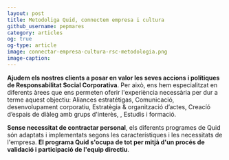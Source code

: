 ```yaml
---
layout: post
title: Metodoliga Quid, connectem empresa i cultura
github_username: pepmares
category: articles 
og: true
og-type: article
image: connectar-empresa-cultura-rsc-metodologia.png
image-caption: 
---
```


**Ajudem els nostres clients a posar en valor les seves accions i polítiques de Responsabilitat Social Corporativa**. Per això, ens hem especialitzat en diferents àrees que ens permeten oferir l'experiència necessària per dur a terme aquest objectiu: Aliances estratétigas, Comunicació, desenvolupament corporatiu, Estratègia & organització d’actes, Creacíó d’espais de diàleg amb grups d'interès, , Estudis i formació.

**Sense necessitat de contractar personal**, els diferents programes de Quid són adaptats i implementats segons les característiques i les necessitats de l'empresa. **El programa Quid s'ocupa de tot per mitjà d'un procés de validació i participació de l'equip directiu**. 
